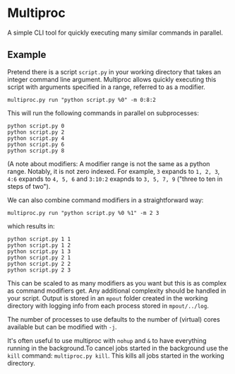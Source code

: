 # Multiproc 

A simple CLI tool for quickly executing many similar commands in parallel.

## Example

Pretend there is a script `script.py` in your working directory that takes an integer command line argument. Multiproc allows quickly executing this script with arguments specified in a range, referred to as a modifier. 

```
multiproc.py run "python script.py %0" -m 0:8:2
```

This will run the following commands in parallel on subprocesses:

```
python script.py 0
python script.py 2
python script.py 4
python script.py 6
python script.py 8
```

(A note about modifiers: A modifier range is not the same as a python range. Notably, it is not zero indexed. For example, `3` expands to `1, 2, 3`, `4:6` expands to `4, 5, 6` and `3:10:2` exapnds to `3, 5, 7, 9` ("three to ten in steps of two").

We can also combine command modifiers in a straightforward way:

```
multiproc.py run "python script.py %0 %1" -m 2 3
```

which results in:

```
python script.py 1 1
python script.py 1 2
python script.py 1 3
python script.py 2 1
python script.py 2 2
python script.py 2 3
```

This can be scaled to as many modifiers as you want but this is as complex as command modifiers get. Any additional complexity should be handled in your script. 
Output is stored in an `mpout` folder created in the working directory with logging info from each process stored in `mpout/../log`.

The number of processes to use defaults to the number of (virtual) cores available but can be modified with `-j`.

It's often useful to use multiproc with `nohup` and `&` to have everything running in the background.To cancel jobs started in the background use the `kill` command: `multiproc.py kill`. This kills all jobs started in the working directory.
